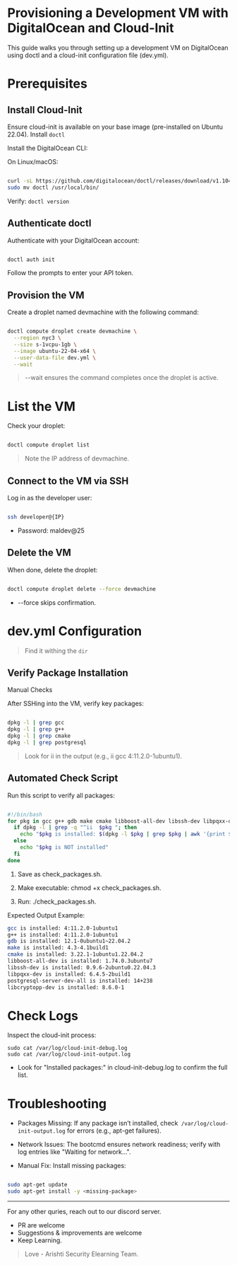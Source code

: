 # Provisioning a Development VM with DigitalOcean and Cloud-Init
This guide walks you through setting up a development VM on DigitalOcean using doctl and a cloud-init configuration file (dev.yml).

# Prerequisites
## Install Cloud-Init
Ensure cloud-init is available on your base image (pre-installed on Ubuntu 22.04).
Install `doctl`

Install the DigitalOcean CLI:

On Linux/macOS:

```bash

curl -sL https://github.com/digitalocean/doctl/releases/download/v1.104.0/doctl-1.104.0-linux-amd64.tar.gz | tar -xzv
sudo mv doctl /usr/local/bin/
```

Verify: `doctl version`

## Authenticate doctl

Authenticate with your DigitalOcean account:

```bash

doctl auth init
```
Follow the prompts to enter your API token.

## Provision the VM

Create a droplet named devmachine with the following command:

```bash

doctl compute droplet create devmachine \
  --region nyc3 \
  --size s-1vcpu-1gb \
  --image ubuntu-22-04-x64 \
  --user-data-file dev.yml \
  --wait
```
> --wait ensures the command completes once the droplet is active.


# List the VM

Check your droplet:

```bash

doctl compute droplet list
```

> Note the IP address of devmachine.

## Connect to the VM via SSH

Log in as the developer user:

```bash

ssh developer@{IP}
```
- Password: maldev@25

## Delete the VM

When done, delete the droplet:

```bash

doctl compute droplet delete --force devmachine
```
- --force skips confirmation.

# dev.yml Configuration

> Find it withing the `dir`

## Verify Package Installation

Manual Checks

After SSHing into the VM, verify key packages:

```bash

dpkg -l | grep gcc
dpkg -l | grep g++
dpkg -l | grep cmake
dpkg -l | grep postgresql
```
> Look for ii in the output (e.g., ii  gcc  4:11.2.0-1ubuntu1).

## Automated Check Script
Run this script to verify all packages:

```bash

#!/bin/bash
for pkg in gcc g++ gdb make cmake libboost-all-dev libssh-dev libpqxx-dev postgresql-server-dev-all libcryptopp-dev; do
  if dpkg -l | grep -q "^ii  $pkg "; then
    echo "$pkg is installed: $(dpkg -l $pkg | grep $pkg | awk '{print $3}')"
  else
    echo "$pkg is NOT installed"
  fi
done
```

1. Save as check_packages.sh.

2. Make executable: chmod +x check_packages.sh.

3. Run: ./check_packages.sh.

Expected Output Example:

```bash
gcc is installed: 4:11.2.0-1ubuntu1
g++ is installed: 4:11.2.0-1ubuntu1
gdb is installed: 12.1-0ubuntu1~22.04.2
make is installed: 4.3-4.1build1
cmake is installed: 3.22.1-1ubuntu1.22.04.2
libboost-all-dev is installed: 1.74.0.3ubuntu7
libssh-dev is installed: 0.9.6-2ubuntu0.22.04.3
libpqxx-dev is installed: 6.4.5-2build1
postgresql-server-dev-all is installed: 14+238
libcryptopp-dev is installed: 8.6.0-1
```

# Check Logs
Inspect the cloud-init process:

```bash=
sudo cat /var/log/cloud-init-debug.log
sudo cat /var/log/cloud-init-output.log
```
- Look for "Installed packages:" in cloud-init-debug.log to confirm the full list.

# Troubleshooting

- Packages Missing: If any package isn’t installed, check` /var/log/cloud-init-output.log` for errors (e.g., apt-get failures).

- Network Issues: The bootcmd ensures network readiness; verify with log entries like "Waiting for network...".

- Manual Fix: Install missing packages:

```bash

sudo apt-get update
sudo apt-get install -y <missing-package>
```

--- 

For any other quries, reach out to our discord server. 

- PR are welcome 
- Suggestions & improvements are welcome 
- Keep Learning.

> Love - Arishti Security Elearning Team.